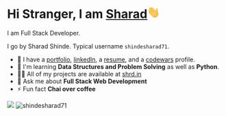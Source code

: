 <h1>Hi Stranger, I am <a href="https://shrd.in" target="_blank">Sharad</a><img src="https://raw.githubusercontent.com/ABSphreak/ABSphreak/master/gifs/Hi.gif" width="30px"></h1>

I am Full Stack Developer.

I go by Sharad Shinde. Typical username `shindesharad71`.

+ 🌱 I have a [portfolio], [linkedIn], a [resume], and a [codewars] profile.
+ 🤔 I'm learning **Data Structures and Problem Solving** as well as **Python**.
+ 👨‍💻 All of my projects are available at [shrd.in]
+ 💬 Ask me about **Full Stack Web Development**
+ ⚡ Fun fact **Chai over coffee**


<p float="left">
  <img src="https://github-readme-stats.vercel.app/api?username=shindesharad71&show_icons=true&text_color=fff&bg_color=151515&title_color=fff" width="250" />
  <img src="https://github-readme-streak-stats.herokuapp.com/?user=shindesharad71&" alt="shindesharad71" width="250" />
</p>

 [portfolio]: https://shrd.in
 [linkedIn]: https://www.linkedin.com/in/shindesharad71/
 [resume]: https://resume.sharadshinde.in
 [codewars]: https://www.codewars.com/users/shindesharad71
 [shrd.in]: https://shrd.in
